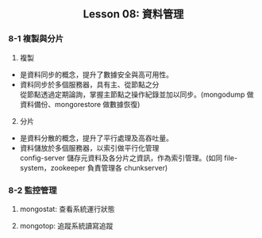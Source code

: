 <h2 align="center">Lesson 08: 資料管理</h2>

### 8-1 複製與分片
1. 複製
- 是資料同步的概念，提升了數據安全與高可用性。
- 資料同步於多個服務器，具有主、從節點之分<br>
從節點透過定期論詢，掌握主節點之操作紀錄並加以同步。(mongodump 做資料備份、mongorestore 做數據恢復) 

2. 分片
- 是資料分散的概念，提升了平行處理及高吞吐量。
- 資料儲放於多個服務器，以索引做平行化管理<br>
config-server 儲存元資料及各分片之資訊，作為索引管理。(如同 file-system，zookeeper 負責管理各 chunkserver)

### 8-2 監控管理
1. mongostat: 查看系統運行狀態

2. mongotop: 追蹤系統讀寫追蹤
